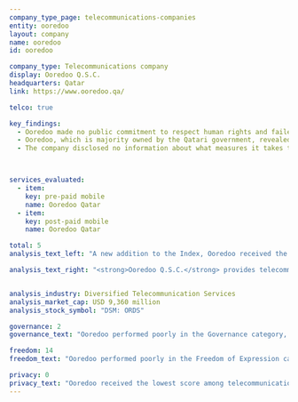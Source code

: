 ```yaml
---
company_type_page: telecommunications-companies
entity: ooredoo
layout: company
name: ooredoo
id: ooredoo

company_type: Telecommunications company
display: Ooredoo Q.S.C.
headquarters: Qatar
link: https://www.ooredoo.qa/

telco: true

key_findings:
  - Ooredoo made no public commitment to respect human rights and failed to disclose sufficient information about policies affecting users’ freedom of expression and privacy.  
  - Ooredoo, which is majority owned by the Qatari government, revealed no information about what user information it collects, shares, or retains, or how it handles or complies with government or private requests for this information.
  - The company disclosed no information about what measures it takes to secure user information, including any policies related to data breaches.



services_evaluated:
  - item:
    key: pre-paid mobile
    name: Ooredoo Qatar
  - item:
    key: post-paid mobile
    name: Ooredoo Qatar

total: 5
analysis_text_left: "A new addition to the Index, Ooredoo received the lowest score of any company evaluated this year.  The political and regulatory environment in Qatar is not conducive to companies making public commitments to human rights, including to freedom of expression and privacy. Ooredoo is <a href=\"http://ooredoo.com/en/investors/share_information/\" target=\"_blank\">majority owned by the government</a>. According to Amnesty International, freedom of expression is <a href=\"https://www.amnesty.org/en/latest/news/2016/12/qatar-blocking-of-doha-news-website-is-an-outright-attack-on-media-freedom/\" target=\"_blank\">“strictly controlled”</a> in Qatar. Under its cybercrime law users may be<a href=\"https://dohanews.co/whatsapp-insults-leads-to-jail-sentence-for-qatar-woman/\" target=\"_blank\">punished for posting or sharing online content</a> that violates Qatar’s “social values.” However, Ooredoo could still significantly improve its public disclosures even within such constraints. The company could clearly disclose its privacy policies and provide basic information about its security practices, including how it handles data breaches. Qatar passed its first comprehensive <a href=\"http://www.qatar-tribune.com/news-details/id/31687\" target=\"_blank\">data privacy law</a> in 2016, which requires companies to take steps that “protect personal data from loss, damage, modification, disclosure or being illegally accessed” and notify the government and users in the event of a data breach."

analysis_text_right: "<strong>Ooredoo Q.S.C.</strong> provides telecommunications services such as mobile, broadband, and fiber in Qatar and 11 other countries in the Middle East, North Africa, and Asia. Formerly known as Qatar Telecom (Qtel), the company changed its name in 2013. It also provides services including satellite and data center solutions."


analysis_industry: Diversified Telecommunication Services
analysis_market_cap: USD 9,360 million
analysis_stock_symbol: "DSM: ORDS"

governance: 2
governance_text: "Ooredoo performed poorly in the Governance category, receiving the lowest score of all telecommunications companies and second lowest in the entire Index. Ooredoo offered no public commitment to freedom of expression and privacy as human rights (G1), nor did it disclose having senior-level oversight over these issues (G2). Although it disclosed a whistleblower policy, the policy did not mention if it covers freedom of expression or privacy issues (G3). The company also offered no evidence that it has any human rights due diligence processes in place (G4) or if itengaged with stakeholders on freedom of expression or privacy issues (G5). Ooredoo Qatar provided some disclosure of how customers may submit complaints, but there was no additional information about its processes for receiving and responding to such grievances (G6)."

freedom: 14
freedom_text: "Ooredoo performed poorly in the Freedom of Expression category, receiving the third-lowest score among  telecommunications companies, and scoring just slightly better than MTN, Axiata, and Bharti Airtel. <br /><br /><strong>Content and account restriction requests:</strong> Ooredoo, like most of its peers, received no credit on these indicators; it provided no information about its process for responding to government or private requests to block content or restrict users’ accounts (F5), nor did it supply any data about the number of government or private requests to restrict content or accounts that it receives or complies with (F6, F7), although there is no apparent legal barrier to supplying this information. The lack of disclosure is likely a result of Ooredoo being majority state owned as well as from a general lack of transparency in the Qatari legal environment. <br /><br /><strong>Network management and shutdowns:</strong> Ooredoo did not disclose any information about  its network management policies (F9). The company provided vague <a href=\"https://www.ooredoo.qa/portal/OoredooQatar/general-terms-and-conditions\" target=\"_blank\">disclosure</a> on why it may shut down service to an area or particular group of users, but did not disclose any other information on its processes related to government requests for network shutdowns (F10). <br /><br /><strong>Identity policy:</strong> Ooredoo Qatar disclosed that it requires prepaid mobile users to provide a copy of government-issued identification (F11), although it is unclear if this is required by law."

privacy: 0
privacy_text: "Ooredoo received the lowest score among telecommunications companies in the Privacy category, and was the only company evaluated in the Index to receive no credit for any privacy indicator. <br /><br /><strong>Handling of user information:</strong> Ooredoo was the only company  in the entire Index to provide no disclosure across this set of indicators (P3-P8). The company's privacy policy was not publicly available. The privacy policy that was available online for Ooredoo Qatar only covers the website. <br /><br /><strong>Requests for user information:</strong> Ooredoo, Etisalat, and Axiata were the only three telecommunications companies to receive no credit across these indicators (P10-P12). Ooredoo did not disclose any information about its process for responding to government or private third party requests for user information (P10) including whether it notifies users when such parties request their information (P12). The company also did not publish any data about the number requests it receives for user information (P11).<br /><br /><strong>Security:</strong> Ooredoo was the only company in the entire Index to provide no disclosure across this set of indicators (P13-P18). It did not disclose whether it has systems in place to monitor or limit employee access to user information (P13), nor did it provide any information about its processes for addressing security vulnerabilities or for handling data breaches (P14, P15)."
---
```


